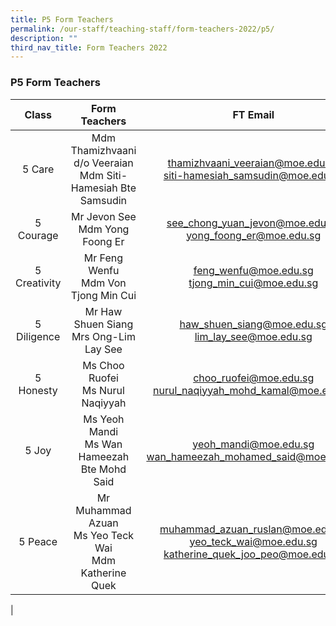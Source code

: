 ```yaml
---
title: P5 Form Teachers
permalink: /our-staff/teaching-staff/form-teachers-2022/p5/
description: ""
third_nav_title: Form Teachers 2022
---
```

### **P5 Form Teachers**

| Class | Form Teachers | FT Email |
|:---:|:---:|:---:|
| 5 Care | Mdm Thamizhvaani d/o Veeraian <br> Mdm Siti-Hamesiah Bte Samsudin | thamizhvaani_veeraian@moe.edu.sg <br> siti-hamesiah_samsudin@moe.edu.sg |
| 5 Courage | Mr Jevon See <br> Mdm Yong Foong Er | see_chong_yuan_jevon@moe.edu.sg <br> yong_foong_er@moe.edu.sg |
|  5 Creativity | Mr Feng Wenfu <br> Mdm Von Tjong Min Cui | feng_wenfu@moe.edu.sg <br> tjong_min_cui@moe.edu.sg |
|  5 Diligence | Mr Haw Shuen Siang <br> Mrs Ong-Lim Lay See | haw_shuen_siang@moe.edu.sg <br> lim_lay_see@moe.edu.sg |
|  5 Honesty | Ms Choo Ruofei <br> Ms Nurul Naqiyyah | choo_ruofei@moe.edu.sg <br> nurul_naqiyyah_mohd_kamal@moe.edu.sg |
|  5 Joy | Ms Yeoh Mandi <br> Ms Wan Hameezah Bte Mohd Said | yeoh_mandi@moe.edu.sg <br> wan_hameezah_mohamed_said@moe.edu.sg |
|  5 Peace | Mr Muhammad Azuan <br> Ms Yeo Teck Wai <br> Mdm Katherine Quek | muhammad_azuan_ruslan@moe.edu.sg <br> yeo_teck_wai@moe.edu.sg <br> katherine_quek_joo_peo@moe.edu.sg |
|